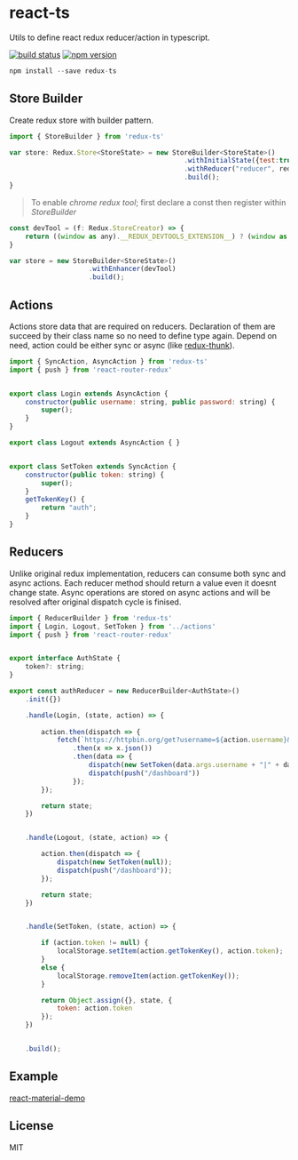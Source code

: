 react-ts
=============

Utils to define react redux reducer/action in typescript.

[![build status](https://img.shields.io/travis/cimdalli/redux-ts/master.svg?style=flat-square)](https://travis-ci.org/cimdalli/redux-ts) 
[![npm version](https://img.shields.io/npm/v/redux-ts.svg?style=flat-square)](https://www.npmjs.com/package/redux-ts)


```js
npm install --save redux-ts
```

## Store Builder

Create redux store with builder pattern.

```js
import { StoreBuilder } from 'redux-ts'

var store: Redux.Store<StoreState> = new StoreBuilder<StoreState>()
                                            .withInitialState({test:true})
                                            .withReducer("reducer", reducer)
                                            .build();
} 
```

> To enable *chrome redux tool*; first declare a const then register within *StoreBuilder*

```js
const devTool = (f: Redux.StoreCreator) => {
    return ((window as any).__REDUX_DEVTOOLS_EXTENSION__) ? (window as any).__REDUX_DEVTOOLS_EXTENSION__ : f
}

var store = new StoreBuilder<StoreState>()
                    .withEnhancer(devTool)
                    .build();
```


## Actions

Actions store data that are required on reducers. Declaration of them are succeed by their class name so no need to define type again. Depend on need, action could be either sync or async (like [redux-thunk](https://github.com/gaearon/redux-thunk)).

```js
import { SyncAction, AsyncAction } from 'redux-ts'
import { push } from 'react-router-redux'


export class Login extends AsyncAction {
    constructor(public username: string, public password: string) {
        super();
    }
}

export class Logout extends AsyncAction { }


export class SetToken extends SyncAction {
    constructor(public token: string) {
        super();
    }
    getTokenKey() {
        return "auth";
    }
}
```

## Reducers

Unlike original redux implementation, reducers can consume both sync and async actions. Each reducer method should return a value even it doesnt change state. Async operations are stored on async actions and will be resolved after original dispatch cycle is finised.

```js
import { ReducerBuilder } from 'redux-ts'
import { Login, Logout, SetToken } from '../actions'
import { push } from 'react-router-redux'


export interface AuthState {
    token?: string;
}

export const authReducer = new ReducerBuilder<AuthState>()
    .init({})

    .handle(Login, (state, action) => {
        
	    action.then(dispatch => {
	        fetch(`https://httpbin.org/get?username=${action.username}&password=${action.password}`)
	            .then(x => x.json())
	            .then(data => {
	                dispatch(new SetToken(data.args.username + "|" + data.args.password));
	                dispatch(push("/dashboard"))
	            });
	    });

        return state;
    })


    .handle(Logout, (state, action) => {

        action.then(dispatch => {
            dispatch(new SetToken(null));
            dispatch(push("/dashboard"));
        });

        return state;
    })


    .handle(SetToken, (state, action) => {

        if (action.token != null) {
            localStorage.setItem(action.getTokenKey(), action.token);
        }
        else {
            localStorage.removeItem(action.getTokenKey());
        }

        return Object.assign({}, state, {
            token: action.token
        });
    })


    .build();
```

## Example
[react-material-demo](https://github.com/cimdalli/react-material-demo)

## License

MIT
